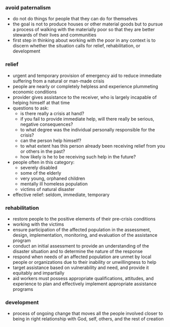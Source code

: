 ### avoid paternalism
* do not do things for people that they can do for themselves
* the goal is not to produce houses or other material goods but to pursue a process of walking with the materially poor so that they are better stewards of their lives and communities
* first step in thinking about working with the poor in any context is to discern whether the situation calls for relief, rehabilitation, or development
 
### relief
* urgent and temporary provision of emergency aid to reduce immediate suffering from a natural or man-made crisis
* people are nearly or completely helpless and experience plummeting economic conditions
* provider gives assistance to the receiver, who is largely incapable of helping himself at that time
* questions to ask:
    * is there really a crisis at hand?
    * if you fail to provide immediate help, will there really be serious, negative consequences?
    * to what degree was the individual personally responsible for the crisis?
    * can the person help himself?
    * to what extent has this person already been receiving relief from you or others in the past?
    * how likely is he to be receiving such help in the future?
* people often in this category:
    * severely disabled
    * some of the elderly
    * very young, orphaned children
    * mentally ill homeless population
    * victims of natural disaster
* effective relief: seldom, immediate, temporary
 
### rehabilitation
* restore people to the positive elements of their pre-crisis conditions
* working with the victims
* ensure participation of the affected population in the assessment, design, implementation, monitoring, and evaluation of the assistance program
* conduct an initial assessment to provide an understanding of the disaster situation and to determine the nature of the response
* respond when needs of an affected population are unmet by local people or organizations due to their inability or unwillingness to help
* target assistance based on vulnerability and need, and provide it equitably and impartially
* aid workers must possess appropriate qualifications, attitudes, and experience to plan and effectively implement appropriate assistance programs
 
### development
* process of ongoing change that moves all the people involved closer to being in right relationship with God, self, others, and the rest of creation


